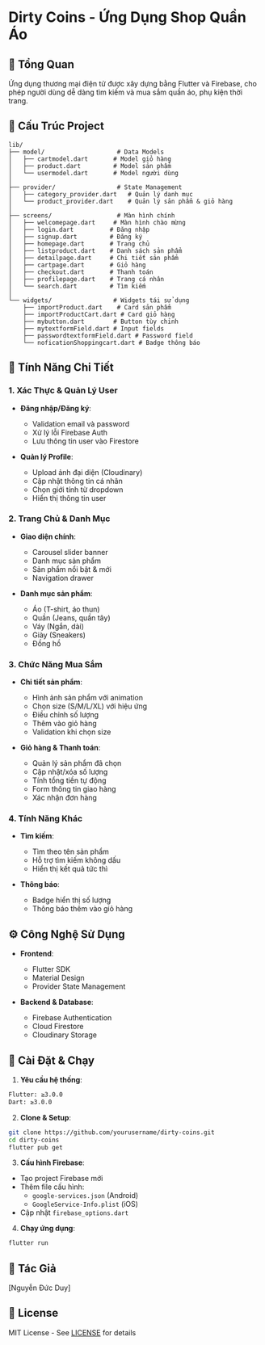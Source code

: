 # Dirty Coins - Ứng Dụng Shop Quần Áo

## 📱 Tổng Quan
Ứng dụng thương mại điện tử được xây dựng bằng Flutter và Firebase, cho phép người dùng dễ dàng tìm kiếm và mua sắm quần áo, phụ kiện thời trang.

## 📂 Cấu Trúc Project
```
lib/
├── model/                    # Data Models
│   ├── cartmodel.dart       # Model giỏ hàng
│   ├── product.dart         # Model sản phẩm  
│   └── usermodel.dart       # Model người dùng
│
├── provider/                 # State Management
│   ├── category_provider.dart   # Quản lý danh mục
│   └── product_provider.dart    # Quản lý sản phẩm & giỏ hàng
│
├── screens/                  # Màn hình chính
│   ├── welcomepage.dart     # Màn hình chào mừng
│   ├── login.dart          # Đăng nhập
│   ├── signup.dart         # Đăng ký
│   ├── homepage.dart       # Trang chủ
│   ├── listproduct.dart    # Danh sách sản phẩm
│   ├── detailpage.dart     # Chi tiết sản phẩm
│   ├── cartpage.dart       # Giỏ hàng
│   ├── checkout.dart       # Thanh toán
│   ├── profilepage.dart    # Trang cá nhân
│   └── search.dart         # Tìm kiếm
│
└── widgets/                 # Widgets tái sử dụng
    ├── importProduct.dart    # Card sản phẩm
    ├── importProductCart.dart # Card giỏ hàng
    ├── mybutton.dart        # Button tùy chỉnh
    ├── mytextformField.dart # Input fields
    ├── passwordtextformField.dart # Password field
    └── noficationShoppingcart.dart # Badge thông báo
```

## 🎯 Tính Năng Chi Tiết

### 1. Xác Thực & Quản Lý User
- **Đăng nhập/Đăng ký**:
  - Validation email và password
  - Xử lý lỗi Firebase Auth
  - Lưu thông tin user vào Firestore

- **Quản lý Profile**:
  - Upload ảnh đại diện (Cloudinary)
  - Cập nhật thông tin cá nhân
  - Chọn giới tính từ dropdown
  - Hiển thị thông tin user

### 2. Trang Chủ & Danh Mục
- **Giao diện chính**:
  - Carousel slider banner
  - Danh mục sản phẩm
  - Sản phẩm nổi bật & mới
  - Navigation drawer

- **Danh mục sản phẩm**:
  - Áo (T-shirt, áo thun)
  - Quần (Jeans, quần tây)
  - Váy (Ngắn, dài)
  - Giày (Sneakers)
  - Đồng hồ

### 3. Chức Năng Mua Sắm
- **Chi tiết sản phẩm**:
  - Hình ảnh sản phẩm với animation
  - Chọn size (S/M/L/XL) với hiệu ứng
  - Điều chỉnh số lượng
  - Thêm vào giỏ hàng
  - Validation khi chọn size

- **Giỏ hàng & Thanh toán**:
  - Quản lý sản phẩm đã chọn
  - Cập nhật/xóa số lượng
  - Tính tổng tiền tự động
  - Form thông tin giao hàng
  - Xác nhận đơn hàng

### 4. Tính Năng Khác
- **Tìm kiếm**: 
  - Tìm theo tên sản phẩm
  - Hỗ trợ tìm kiếm không dấu
  - Hiển thị kết quả tức thì

- **Thông báo**:
  - Badge hiển thị số lượng
  - Thông báo thêm vào giỏ hàng

## ⚙️ Công Nghệ Sử Dụng

- **Frontend**:
  - Flutter SDK
  - Material Design
  - Provider State Management

- **Backend & Database**:
  - Firebase Authentication
  - Cloud Firestore
  - Cloudinary Storage

## 🚀 Cài Đặt & Chạy

1. **Yêu cầu hệ thống**:
```bash
Flutter: ≥3.0.0
Dart: ≥3.0.0
```

2. **Clone & Setup**:
```bash
git clone https://github.com/yourusername/dirty-coins.git
cd dirty-coins
flutter pub get
```

3. **Cấu hình Firebase**:
- Tạo project Firebase mới
- Thêm file cấu hình:
  - `google-services.json` (Android)
  - `GoogleService-Info.plist` (iOS)
- Cập nhật `firebase_options.dart`

4. **Chạy ứng dụng**:
```bash
flutter run
```

## 👥 Tác Giả
[Nguyễn Đức Duy]

## 📄 License
MIT License - See [LICENSE](LICENSE) for details